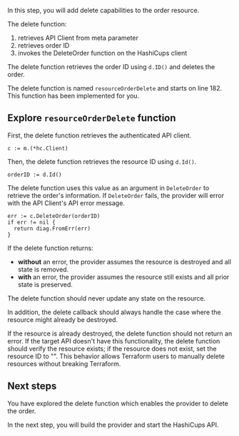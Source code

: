 In this step, you will add delete capabilities to the order resource.

The delete function:
1. retrieves API Client from meta parameter
1. retrieves order ID
1. invokes the DeleteOrder function on the HashiCups client

The delete function retrieves the order ID using `d.ID()` and deletes the order.

The delete function is named `resourceOrderDelete` and starts on line 182. This function has been implemented for you.

## Explore `resourceOrderDelete` function

First, the delete function retrieves the authenticated API client.

```
c := m.(*hc.Client)
```


Then, the delete function retrieves the resource ID using `d.Id()`.

```
orderID := d.Id()
```

The delete function uses this value as an argument in `DeleteOrder` to retrieve the order's information. If `DeleteOrder` fails, the provider will error with the API Client's API error message.

```
err := c.DeleteOrder(orderID)
if err != nil {
  return diag.FromErr(err)
}
```


If the delete function returns: 
- **without** an error, the provider assumes the resource is destroyed and all state is removed.
- **with** an error, the provider assumes the resource still exists and all prior state is preserved.

The delete function should never update any state on the resource. 

In addition, the delete callback should always handle the case where the resource might already be destroyed.

If the resource is already destroyed, the delete function should not return an error. If the target API doesn't have this functionality, the delete function should verify the resource exists; if the resource does not exist, set the resource ID to "". This behavior allows Terraform users to manually delete resources without breaking Terraform.

## Next steps

You have explored the delete function which enables the provider to delete the order.

In the next step, you will build the provider and start the HashiCups API.